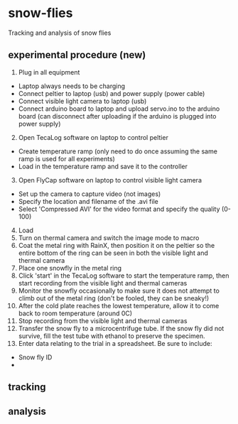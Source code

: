 # snow-flies
Tracking and analysis of snow flies 

## experimental procedure (new)

1. Plug in all equipment 
  * Laptop always needs to be charging
  * Connect peltier to laptop (usb) and power supply (power cable)
  * Connect visible light camera to laptop (usb)
  * Connect arduino board to laptop and upload servo.ino to the arduino board (can disconnect after uploading if the arduino is plugged into power supply)
2. Open TecaLog software on laptop to control peltier
  * Create temperature ramp (only need to do once assuming the same ramp is used for all experiments)
  * Load in the temperature ramp and save it to the controller
3. Open FlyCap software on laptop to control visible light camera
  * Set up the camera to capture video (not images)
  * Specify the location and filename of the .avi file
  * Select 'Compressed AVI' for the video format and specify the quality (0-100)
4. Load
5. Turn on thermal camera and switch the image mode to macro
6. Coat the metal ring with RainX, then position it on the peltier so the entire bottom of the ring can be seen in both the visible light and thermal camera
7. Place one snowfly in the metal ring 
8. Click 'start' in the TecaLog software to start the temperature ramp, then start recording from the visible light and thermal cameras
9. Monitor the snowfly occasionally to make sure it does not attempt to climb out of the metal ring (don't be fooled, they can be sneaky!)
10. After the cold plate reaches the lowest temperature, allow it to come back to room temperature (around 0C)
11. Stop recording from the visible light and thermal cameras
12. Transfer the snow fly to a microcentrifuge tube. If the snow fly did not survive, fill the test tube with ethanol to preserve the specimen.
13. Enter data relating to the trial in a spreadsheet. Be sure to include: 
  * Snow fly ID
  * 

## tracking 

## analysis
